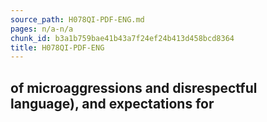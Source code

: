 ```yaml
---
source_path: H078QI-PDF-ENG.md
pages: n/a-n/a
chunk_id: b3a1b759bae41b43a7f24ef24b413d458bcd8364
title: H078QI-PDF-ENG
---
```

## of microaggressions and disrespectful language), and expectations for
